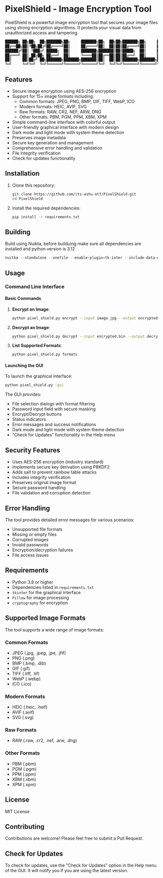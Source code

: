 # PixelShield - Image Encryption Tool

PixelShield is a powerful image encryption tool that secures your image files using strong encryption algorithms. It protects your visual data from unauthorized access and tampering.

```bash
██████╗ ██╗██╗  ██╗███████╗██╗     ███████╗██╗  ██╗██╗███████╗██╗     ██████╗ 
██╔══██╗██║╚██╗██╔╝██╔════╝██║     ██╔════╝██║  ██║██║██╔════╝██║     ██╔══██╗
██████╔╝██║ ╚███╔╝ █████╗  ██║     ███████╗███████║██║█████╗  ██║     ██║  ██║
██╔═══╝ ██║ ██╔██╗ ██╔══╝  ██║     ╚════██║██╔══██║██║██╔══╝  ██║     ██║  ██║
██║     ██║██╔╝ ██╗███████╗███████╗███████║██║  ██║██║███████╗███████╗██████╔╝
╚═╝     ╚═╝╚═╝  ╚═╝╚══════╝╚══════╝╚══════╝╚═╝  ╚═╝╚═╝╚══════╝╚══════╝╚═════╝                                                                               
```

## Features

- Secure image encryption using AES-256 encryption
- Support for 15+ image formats including:
  - Common formats: JPEG, PNG, BMP, GIF, TIFF, WebP, ICO
  - Modern formats: HEIC, AVIF, SVG
  - Raw formats: RAW, CR2, NEF, ARW, DNG
  - Other formats: PBM, PGM, PPM, XBM, XPM
- Simple command-line interface with colorful output
- User-friendly graphical interface with modern design
- Dark mode and light mode with system theme detection
- Preserves image metadata
- Secure key generation and management
- Comprehensive error handling and validation
- File integrity verification
- Check for updates functionality

## Installation

1. Clone this repository:
   ```bash
   git clone https://github.com/its-ashu-otf/PixelShield.git
   cd PixelShield
   ```

2. Install the required dependencies:
   ```bash
   pip install -r requirements.txt
   ```

## Building

Build using Nuikta, before builduing make sure all dependencies are installed and python version is 3.12

```powershell
nuitka --standalone --onefile --enable-plugin=tk-inter --include-data-dir=tools=tools --include-data-dir=gui=gui --include-module=cryptography pixel_shield.py
```

## Usage

### Command Line Interface

#### Basic Commands

1. **Encrypt an Image**:
   ```bash
   python pixel_shield.py encrypt --input image.jpg --output encrypted.bin --key "your_password"
   ```

2. **Decrypt an Image**:
   ```bash
   python pixel_shield.py decrypt --input encrypted.bin --output decrypted.jpg --key "your_password"
   ```

3. **List Supported Formats**:
   ```bash
   python pixel_shield.py formats
   ```

#### Launching the GUI

To launch the graphical interface:
```bash
python pixel_shield.py -gui
```

The GUI provides:
- File selection dialogs with format filtering
- Password input field with secure masking
- Encrypt/Decrypt buttons
- Status indicators
- Error messages and success notifications
- Dark mode and light mode with system theme detection
- "Check for Updates" functionality in the Help menu

## Security Features

- Uses AES-256 encryption (industry standard)
- Implements secure key derivation using PBKDF2
- Adds salt to prevent rainbow table attacks
- Includes integrity verification
- Preserves original image format
- Secure password handling
- File validation and corruption detection

## Error Handling

The tool provides detailed error messages for various scenarios:
- Unsupported file formats
- Missing or empty files
- Corrupted images
- Invalid passwords
- Encryption/decryption failures
- File access issues

## Requirements

- Python 3.8 or higher
- Dependencies listed in `requirements.txt`
- `tkinter` for the graphical interface
- `Pillow` for image processing
- `cryptography` for encryption

## Supported Image Formats

The tool supports a wide range of image formats:

### Common Formats
- JPEG (.jpg, .jpeg, .jpe, .jfif)
- PNG (.png)
- BMP (.bmp, .dib)
- GIF (.gif)
- TIFF (.tiff, .tif)
- WebP (.webp)
- ICO (.ico)

### Modern Formats
- HEIC (.heic, .heif)
- AVIF (.avif)
- SVG (.svg)

### Raw Formats
- RAW (.raw, .cr2, .nef, .arw, .dng)

### Other Formats
- PBM (.pbm)
- PGM (.pgm)
- PPM (.ppm)
- XBM (.xbm)
- XPM (.xpm)

## License

MIT License

## Contributing

Contributions are welcome! Please feel free to submit a Pull Request.

## Check for Updates

To check for updates, use the "Check for Updates" option in the Help menu of the GUI. It will notify you if you are using the latest version.

